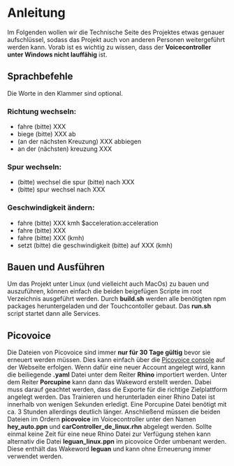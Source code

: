 # Anleitung
Im Folgenden wollen wir die Technische Seite des Projektes etwas genauer aufschlüssel, sodass das Projekt auch von anderen Personen weitergeführt werden kann.
Vorab ist es wichtig zu wissen, dass der __Voicecontroller unter Windows nicht lauffähig__ ist.

## Sprachbefehle
Die Worte in den Klammer sind optional.

### Richtung wechseln:
- fahre (bitte) XXX
- biege (bitte) XXX ab
- (an der nächsten Kreuzung) XXX abbiegen
- an der (nächsten) kreuzung XXX

### Spur wechseln:
- (bitte) wechsel die spur (bitte) nach XXX
- (bitte) spur wechsel nach XXX

### Geschwindigkeit ändern:
- fahre (bitte) XXX kmh $acceleration:acceleration
- fahre (bitte) XXX
- fahre (bitte) XXX (kmh)
- setzt (bitte) die geschwindigkeit (bitte) auf XXX (kmh)

## Bauen und Ausführen
Um das Projekt unter Linux (und vielleicht auch MacOs) zu bauen und auszuführen, können einfach die beiden beigefügen Scripte im root Verzeichnis ausgeführt werden. Durch __build.sh__ werden alle benötigten npm packages heruntergeladen und der Touchcontoller gebaut. Das __run.sh__ script startet dann alle Services.

## Picovoice
Die Dateien von Picovoice sind immer __nur für 30 Tage gültig__ bevor sie erneuert werden müssen. Dies kann einfach über die [Picovoice console](https://console.picovoice.ai/) auf der Webseite erfolgen. 
Wenn dafür eine neuer Account angelegt wird, kann die beiliegende __.yaml__ Datei unter dem Reiter __Rhino__ importiert werden. Unter dem Reiter __Porcupine__ kann dann das Wakeword erstellt werden. Dabei muss darauf geachtet werden, dass die Exporte für die richtige Zielplattform angelegt werden.
Das Trainieren und herunterladen einer Rhino Datei ist innerhalb von wenigen Sekunden erledigt. Eine Porcupine Datei benötigt mit ca. 3 Stunden allerdings deutlich länger.
Anschließend müssen die beiden Dateien im Ordern __picovoice__ im Voicecontroller unter den Namen __hey_auto.ppn__ und __carController_de_linux.rhn__ abgelegt werden.
Sollte einmal keine Zeit für eine neue Rhino Datei zur Verfügung stehen kann alternativ die Datei __leguan_linux.ppn__ im picovoice Order umbenant werden. Diese enthält das Wakeword __leguan__ und kann ohne Erneuerung immer verwendet werden.


